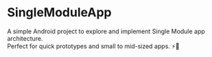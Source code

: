 # SingleModuleApp
A simple Android project to explore and implement Single Module app architecture.  
Perfect for quick prototypes and small to mid-sized apps. ⚡📱
